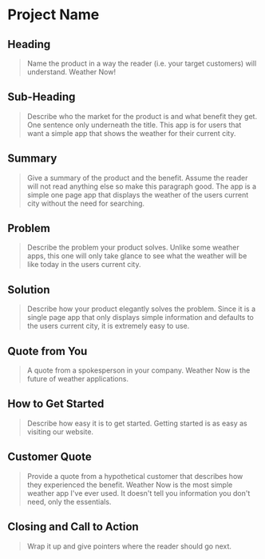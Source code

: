 # Project Name #

<!-- 
> This material was originally posted [here](http://www.quora.com/What-is-Amazons-approach-to-product-development-and-product-management). It is reproduced here for posterities sake.

There is an approach called "working backwards" that is widely used at Amazon. They work backwards from the customer, rather than starting with an idea for a product and trying to bolt customers onto it. While working backwards can be applied to any specific product decision, using this approach is especially important when developing new products or features.

For new initiatives a product manager typically starts by writing an internal press release announcing the finished product. The target audience for the press release is the new/updated product's customers, which can be retail customers or internal users of a tool or technology. Internal press releases are centered around the customer problem, how current solutions (internal or external) fail, and how the new product will blow away existing solutions.

If the benefits listed don't sound very interesting or exciting to customers, then perhaps they're not (and shouldn't be built). Instead, the product manager should keep iterating on the press release until they've come up with benefits that actually sound like benefits. Iterating on a press release is a lot less expensive than iterating on the product itself (and quicker!).

If the press release is more than a page and a half, it is probably too long. Keep it simple. 3-4 sentences for most paragraphs. Cut out the fat. Don't make it into a spec. You can accompany the press release with a FAQ that answers all of the other business or execution questions so the press release can stay focused on what the customer gets. My rule of thumb is that if the press release is hard to write, then the product is probably going to suck. Keep working at it until the outline for each paragraph flows. 

Oh, and I also like to write press-releases in what I call "Oprah-speak" for mainstream consumer products. Imagine you're sitting on Oprah's couch and have just explained the product to her, and then you listen as she explains it to her audience. That's "Oprah-speak", not "Geek-speak".

Once the project moves into development, the press release can be used as a touchstone; a guiding light. The product team can ask themselves, "Are we building what is in the press release?" If they find they're spending time building things that aren't in the press release (overbuilding), they need to ask themselves why. This keeps product development focused on achieving the customer benefits and not building extraneous stuff that takes longer to build, takes resources to maintain, and doesn't provide real customer benefit (at least not enough to warrant inclusion in the press release).
 -->
 
## Heading ##
  > Name the product in a way the reader (i.e. your target customers) will understand.
  Weather Now!

## Sub-Heading ##
  > Describe who the market for the product is and what benefit they get. One sentence only underneath the title.
  This app is for users that want a simple app that shows the weather for their current city.

## Summary ##
  > Give a summary of the product and the benefit. Assume the reader will not read anything else so make this paragraph good.
  The app is a simple one page app that displays the weather of the users current city without the need for searching.

## Problem ##
  > Describe the problem your product solves.
  Unlike some weather apps, this one will only take glance to see what the weather will be like today in the users current city.

## Solution ##
  > Describe how your product elegantly solves the problem.
  Since it is a single page app that only displays simple information and defaults to the users current city, it is extremely easy to use.

## Quote from You ##
  > A quote from a spokesperson in your company.
  Weather Now is the future of weather applications. 

## How to Get Started ##
  > Describe how easy it is to get started.
  Getting started is as easy as visiting our website.

## Customer Quote ##
  > Provide a quote from a hypothetical customer that describes how they experienced the benefit.
  Weather Now is the most simple weather app I've ever used. It doesn't tell you information you don't need, only the essentials. 

## Closing and Call to Action ##
  > Wrap it up and give pointers where the reader should go next.
